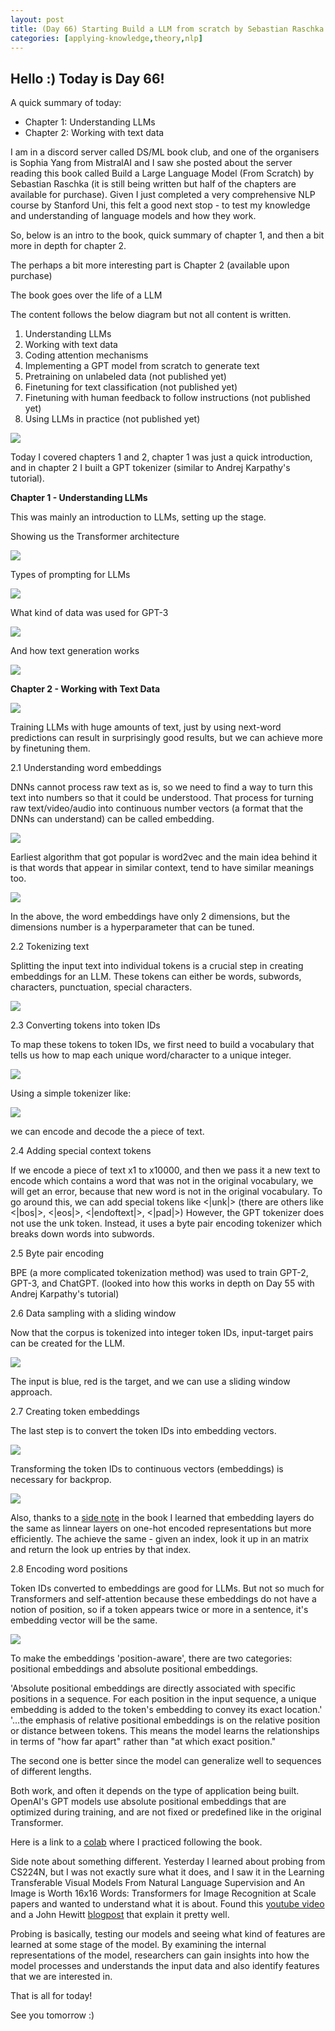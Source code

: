 ```yaml
---
layout: post
title: (Day 66) Starting Build a LLM from scratch by Sebastian Raschka
categories: [applying-knowledge,theory,nlp]
---
```


## Hello :) Today is Day 66!
A quick summary of today:
* Chapter 1: Understanding LLMs
* Chapter 2: Working with text data


I am in a discord server called DS/ML book club, and one of the organisers is Sophia Yang from MistralAI and I saw she posted about the server reading this book called Build a Large Language Model (From Scratch) by Sebastian Raschka (it is still being written but half of the chapters are available for purchase). Given I just completed a very comprehensive NLP course by Stanford Uni, this felt a good next stop - to test my knowledge and understanding of language models and how they work. 

So, below is an intro to the book, quick summary of chapter 1, and then a bit more in depth for chapter 2.

The perhaps a bit more interesting part is Chapter 2 (available upon purchase)

The book goes over the life of a LLM

The content follows the below diagram but not all content is written. 

1. Understanding LLMs
2. Working with text data
3. Coding attention mechanisms
4. Implementing a GPT model from scratch to generate text
5. Pretraining on unlabeled data (not published yet)
6. Finetuning for text classification (not published yet)
7. Finetuning with human feedback to follow instructions (not published yet)
8. Using LLMs in practice (not published yet)

![](https://blogger.googleusercontent.com/img/a/AVvXsEiJUlYATGhKjGiHu9SR1SIWtaCBqupPMUeLgBlvYzFEvqFXEUVjsBh7ZMvnL8d7M8H0iFmCdNLpd1v43D63FBZimAMPiSjNYdDz5bRQLXMBLRi8OteeuhqDOLGsImPy21On94Y2ckOcSqJcUcT3BfxgUdqnve4GzCLWQ4OkSxwQtz_VKKoqotr5BE4jZjEg)

Today I covered chapters 1 and 2, chapter 1 was just a quick introduction, and in chapter 2 I built a GPT tokenizer (similar to Andrej Karpathy's tutorial).


**Chapter 1 - Understanding LLMs**

This was mainly an introduction to LLMs, setting up the stage.

Showing us the Transformer architecture

![](https://blogger.googleusercontent.com/img/a/AVvXsEgr86JGd8S3LYEb-SoqZNj7Zv0_n7_8RCN1wTtwfxBrbuQZ-gx5AlhdM4ta6yOL4xFhIb6YjvXCifKHWNpx-T6SUhlTUQ0VshXDejq0MJYjgMPrgvZhOTbGr2MUZJlnjH6BKA4AOmx8V8657iJb0I59FZroodVDg562ci7542EPUhmbA6vhjKyNGrElkecV)

Types of prompting for LLMs

![](https://blogger.googleusercontent.com/img/a/AVvXsEjTmCWv5vQKJRk1FF5Il2tpvsCUdlD2ZOZoKBalAtszceaVEL47WORQe7JvZu-CVWeygzXNbQAcUpHWRfXa14KvWZ9C6UchYlIea52D0WjQeHRrxJ6qKwDxToj1PgZ25uP73xz_oy1KwgidqpFwNK4evOpe0scJxmyImgEw3nn_r6tZbntfqqp6mgg6wQpr)

What kind of data was used for GPT-3

![](https://blogger.googleusercontent.com/img/a/AVvXsEgNhkDKHqIX-IadCe3-Z2Tf-CColdD4KG6w5Isq9KvTvIOUgrHsKBcBJ4-EZ42x5B-lG4M3EsgKzj6fqFpuheYdihlfDNp5cXhN0PJDGbRI2at3iFbG6U909DSgBeJ1PYDYtsPcBCY4fFCpv2cJ1xTaahabi9X-YX6ju-PUzdR5SSu1EnaLARbkArIPntz6)

And how text generation works

![](https://blogger.googleusercontent.com/img/a/AVvXsEitNezkffNVaNK2N9k_rf2Ld7b-5bZd8T3GyL-6rDZfHfEPpfVU1Bel7ePnfu9M-OqhMXUHMDZq7Jsz5fs81X9P4dN8_ibbghgcPwdIVMPLDPwCIyNZhGfefD9_FXC7JWSA06cGfhmf-S8nB0NkzI7YhboafWIyk0hgoZvJIkCCPZ4EYEe0dZMBmN2i6_ws)

**Chapter 2 - Working with Text Data**

![](https://blogger.googleusercontent.com/img/a/AVvXsEhvZuYquxK-HmXK5JSmwWTZH1G8E5jTkOjwm_1kZNgqopgv5yZe99KLYyaK8BsAR7D9zezGXpZTcbu0PEsQMpS3SMVGDBLw-fPy7Kv-15bOOb-qacdyFlLLommeQt6NsyFO7FnRsLIhEaTsWskagr0fH3r7plCla49OBUyK0BxvgEBloMFDRPagX7dAWyqT)

Training LLMs with huge amounts of text, just by using next-word predictions can result in surprisingly good results, but we can achieve more by finetuning them. 

2.1 Understanding word embeddings

DNNs cannot process raw text as is, so we need to find a way to turn this text into numbers so that it could be understood. That process for turning raw text/video/audio into continuous number vectors (a format that the DNNs can understand) can be called embedding. 

![](https://blogger.googleusercontent.com/img/a/AVvXsEjJ0cGy6JgIw6KfV9ifcpak3xIUt6fOLPOknsOYZhe7GgasDRmN8c49pV3KvS4Fg-EcSWnWhP0trZHG3z5uUyqXJXqE-p0-Y87v_9Qlu6M-edF8_bIY-8yy9lbvv7LSOkzoxhQ5wMeP5nCu1gQh7yZgZbM4ZDr7DO0yMGpVnTisnTGn5FbnpUoKlnqK7Q-k)

Earliest algorithm that got popular is word2vec and the main idea behind it is that words that appear in similar context, tend to have similar meanings too. 

![](https://blogger.googleusercontent.com/img/a/AVvXsEhXWpVXVJM_1wDBiHeoCA_qTWU9Gu12xKgCThOmS9s7OMJYPLgV9nUFXGjpZTu7lEsZYtEn6c991vizTaKaEyxrMWedIHvB9Y8NeRXRE64krWkKaxGNZWJFJPJjOK4_vTqJ6wCD2HQTXzZnMesiXmx119eb17un0N3jJfzpS-QDwg45B6TSoFY9CZS52c_H)

In the above, the word embeddings have only 2 dimensions, but the dimensions number is a hyperparameter that can be tuned. 

2.2 Tokenizing text

Splitting the input text into individual tokens is a crucial step in creating embeddings for an LLM. These tokens can either be words, subwords, characters, punctuation, special characters.

![](https://blogger.googleusercontent.com/img/a/AVvXsEjQ3K-AmNWEls5hR2xDq81ShG9DTrYHN4DxfJrIQH3GssnDgTfw0Jq4qy4i7L6e-I0nRe4HesH1DwwGjweKWk3fOUM6mLVk9_Ee6XJvEY9ljtPxGyUSq-T1T5sZ2-qUCkh35odcJrrYfrZVIXY8IfFPQ9c7xevgqWT0co0-oHySuXuMciA6tUejMUIbArz7)

2.3 Converting tokens into token IDs

To map these tokens to token IDs, we first need to build a vocabulary that tells us how to map each unique word/character to a unique integer.

![](https://blogger.googleusercontent.com/img/a/AVvXsEjopR_w4sjJ0t1f0QPCoJkaN8TuPA8Gm2Nz1c7UqcJuN-K639tE2iaRr7Cqyph5mpKjsuJP1GRb7E2UGnfrDo4wkvRGrGL2aBHDhmR-0s5DHw2Is7wmw9dSPqFaUDV7gDpgX0i80_eU7Y_raXvVIrcfDu0WwcxXrCP-HsfBmwE_KaOEkvd2uTvImf2_YIck)

Using a simple tokenizer like:

![](https://blogger.googleusercontent.com/img/a/AVvXsEgmIVFwZoBYrlQXKYptmJKu2Cu0u75D6LVVjcclICfEos5qDMcVEogSX-ayXp3lWjALlDo0lxf1noW5a9zAF1h32kEXxCgeBNx_BwXvXAs54pdIfOteE04dYNlWOMZdBp8X72cgKm_cqg9PRAifM7UhKBV7QIKy7hp0Vslyg5uHmptz_l73SqbqEnQle11a)

we can encode and decode the a piece of text. 

2.4 Adding special context tokens

If we encode a piece of text x1 to x10000, and then we pass it a new text to encode which contains a word that was not in the original vocabulary, we will get an error, because that new word is not in the original vocabulary. To go around this, we can add special tokens like <|unk|> (there are others like <|bos|>, <|eos|>, <|endoftext|>, <|pad|>)
However, the GPT tokenizer does not use the unk token. Instead, it uses a byte pair encoding tokenizer which breaks down words into subwords. 

2.5 Byte pair encoding

BPE (a more complicated tokenization method) was used to train GPT-2, GPT-3, and ChatGPT. (looked into how this works in depth on Day 55 with Andrej Karpathy's tutorial)

2.6 Data sampling with a sliding window

Now that the corpus is tokenized into integer token IDs, input-target pairs can be created for the LLM.

![](https://blogger.googleusercontent.com/img/a/AVvXsEjhtVXh8uu8pOqOTIb_Y11tsShzMGd2w_HZ2ZecPysczmZMX1UV_HbdC6opU6e2pRXSBvEXyqE5auk66pysYkFVJPjRWLEVpUT0mtLEFsFWKoDRyg43mmdXvACFJCTkudkib1HjhHs5HKoWLmjlYZu3CKVjNjrO9T6LUu8t24nxrkfwB_rP2QD-3E7_wfO6)

The input is blue, red is the target, and we can use a sliding window approach.

2.7 Creating token embeddings

The last step is to convert the token IDs into embedding vectors. 

![](https://blogger.googleusercontent.com/img/a/AVvXsEjaTWYUc_1yjdw2KkfUR4GE53wtp2AZkolgvzSxWNxWNdL5-aH4IOaajDhco5r__v-SSti8ofiLQ24WbY-oNzaQGbQxESaT-veN6iQXBjmbRwotPuC-wPgLu2dqJOKagInAMwn2ClkmzooINyYIGxmFDLEESCXbzu3bKdaEFe6_ddyjzXeqWsYpIA3is81E)

Transforming the token IDs to continuous vectors (embeddings) is necessary for backprop.

![](https://blogger.googleusercontent.com/img/a/AVvXsEi7DOLAS8J7GyyYR4RCcpvF9qlCdAcQWGykiAf8NFB_imAg5LleygT9lhwn65ea-nEQ_HxMHc-Xu4vDCJYriKMt5kLmApthEJ8bdHtQ6PLMvZVasm-PYfHd3MBFtlANGuqgisIY36Ri6dBnQ9qBXXVclSouWibWBaBoiB0LVncs45IqauzaOiHTsvBJrpqj)

Also, thanks to a [side note](https://github.com/rasbt/LLMs-from-scratch/blob/main/ch02/03_bonus_embedding-vs-matmul/embeddings-and-linear-layers.ipynb) in the book I learned that embedding layers do the same as linnear layers on one-hot encoded representations but more efficiently. The achieve the same - given an index, look it up in an matrix and return the look up entries by that index. 

2.8 Encoding word positions

Token IDs converted to embeddings are good for LLMs. But not so much for Transformers and self-attention because these embeddings do not have a notion of position, so if a token appears twice or more in a sentence, it's embedding vector will be the same.

![](https://blogger.googleusercontent.com/img/a/AVvXsEjRyybpDblxFUnYFKmeEB_SXc0m5VqPCvrTQKCRv9eZ8y27JmE4X1IAHnQ0mSvWPm_ZlOmbqhRIkXquvuG7UMmPpJLSKTytp6oqYEUGmw-KmaUvBSxCxMYwNancmQD6TZBhTXIbYtNKDo1s-SptdfcykDhfyYkmgs88stXY9MQioOA8bkLYM0nJ_RSFmFEV)

To make the embeddings 'position-aware', there are two categories: positional embeddings and absolute positional embeddings. 

'Absolute positional embeddings are directly associated with specific positions in a sequence. For each position in the input sequence, a unique embedding is added to the token's embedding to convey its exact location.'
'...the emphasis of relative positional embeddings is on the relative position or distance between tokens. This means the model learns the relationships in terms of "how far apart" rather than "at which exact position."

The second one is better since the model can generalize well to sequences of different lengths. 

Both work, and often it depends on the type of application being built.
OpenAI's GPT models use absolute positional embeddings that are optimized during training, and are not fixed or predefined like in the original Transformer. 

Here is a link to a [colab](https://colab.research.google.com/drive/1J174LGhm2n42h20TNqGF4zos4Z18Nh6N?usp=drive_link) where I practiced following the book.

Side note about something different. Yesterday I learned about probing from CS224N, but I was not exactly sure what it does, and I saw it in the Learning Transferable Visual Models From Natural Language Supervision and An Image is Worth 16x16 Words: Transformers for Image Recognition at Scale papers and wanted to understand what it is about. Found this [youtube video](https://youtu.be/HJn-OTNLnoE) and a John Hewitt [blogpost](https://nlp.stanford.edu/~johnhew/interpreting-probes.html) that explain it pretty well. 

Probing is basically, testing our models and seeing what kind of features are learned at some stage of the model. By examining the internal representations of the model, researchers can gain insights into how the model processes and understands the input data and also identify features that we are interested in. 



That is all for today!

See you tomorrow :)
